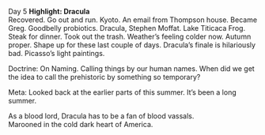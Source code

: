 Day 5 **Highlight: Dracula**  
Recovered. Go out and run. Kyoto. An email from Thompson house. Became Greg. Goodbelly probiotics. Dracula, Stephen Moffat. Lake Titicaca Frog. Steak for dinner. Took out the trash. Weather’s feeling colder now. Autumn proper. Shape up for these last couple of days. Dracula’s finale is hilariously bad. Picasso’s light paintings.

Doctrine: On Naming. Calling things by our human names. When did we get the idea to call the prehistoric by something so temporary?

Meta: Looked back at the earlier parts of this summer. It’s been a long summer.

As a blood lord, Dracula has to be a fan of blood vassals.   
Marooned in the cold dark heart of America.
